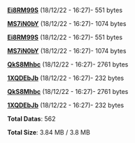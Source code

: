 [**Ei8RM99S**](/data/Ei8RM99S.txt) (18/12/22 - 16:27)- 551 bytes

[**MS7iN0bY**](/data/MS7iN0bY.txt) (18/12/22 - 16:27)- 1074 bytes

[**Ei8RM99S**](/data/Ei8RM99S.txt) (18/12/22 - 16:27)- 551 bytes

[**MS7iN0bY**](/data/MS7iN0bY.txt) (18/12/22 - 16:27)- 1074 bytes

[**QkS8Mhbc**](/data/QkS8Mhbc.txt) (18/12/22 - 16:27)- 2761 bytes

[**1XQDEbJb**](/data/1XQDEbJb.txt) (18/12/22 - 16:27)- 232 bytes

[**QkS8Mhbc**](/data/QkS8Mhbc.txt) (18/12/22 - 16:27)- 2761 bytes

[**1XQDEbJb**](/data/1XQDEbJb.txt) (18/12/22 - 16:27)- 232 bytes

**Total Datas**: 562

**Total Size**: 3.84 MB / 3.8 MB